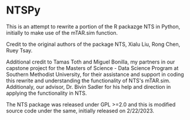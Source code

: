 # NTSPy
This is an attempt to rewrite a portion of the R packazge NTS in Python, initially to make use of the mTAR.sim function.

Credit to the original authors of the package NTS, Xialu Liu, Rong Chen, Ruey Tsay.

Additional credit to Tamas Toth and Miguel Bonilla, my partners in our capstone project for the Masters of Science - Data Science Program at Southern Methodist University,
for their assistance and support in coding this rewrite and understanding the functionality of NTS's mTAR.sim.  
Additionaly, our advisor, Dr. Bivin Sadler for his help and direction in applying the functionality in NTS.

The NTS package was released under GPL >=2.0 and this is modified source code under the same, initially released on 2/22/2023.
